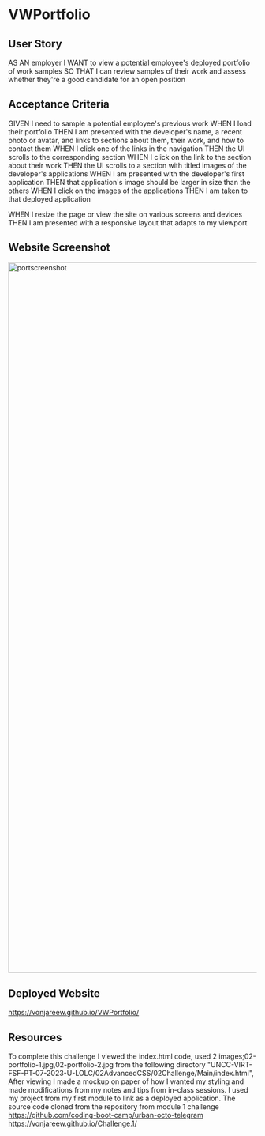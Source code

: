 # VWPortfolio

## User Story 
AS AN employer
I WANT to view a potential employee's deployed portfolio of work samples
SO THAT I can review samples of their work and assess whether they're a good candidate for an open position

## Acceptance Criteria 
GIVEN I need to sample a potential employee's previous work
WHEN I load their portfolio
THEN I am presented with the developer's name, a recent photo or avatar, and links to sections about them, their work, and how to contact them
WHEN I click one of the links in the navigation
THEN the UI scrolls to the corresponding section
WHEN I click on the link to the section about their work
THEN the UI scrolls to a section with titled images of the developer's applications
WHEN I am presented with the developer's first application
THEN that application's image should be larger in size than the others
WHEN I click on the images of the applications
THEN I am taken to that deployed application

WHEN I resize the page or view the site on various screens and devices
THEN I am presented with a responsive layout that adapts to my viewport

## Website Screenshot
<img width="1438" alt="portscreenshot" src="https://github.com/VonjareeW/VWPortfolio/assets/52430595/2ca08d51-8729-445e-829a-bf04dfbd4f2f">




## Deployed Website 
https://vonjareew.github.io/VWPortfolio/


## Resources

To complete this challenge I viewed the index.html code, used 2 images;02-portfolio-1.jpg,02-portfolio-2.jpg from the following directory "UNCC-VIRT-FSF-PT-07-2023-U-LOLC/02AdvancedCSS/02Challenge/Main/index.html",  After viewing I made a mockup on paper of how I wanted my styling and made modifications from my notes and tips from in-class sessions.
I used my project from my first module to link as a deployed application. The source code cloned from the repository from module 1 challenge https://github.com/coding-boot-camp/urban-octo-telegram https://vonjareew.github.io/Challenge.1/
